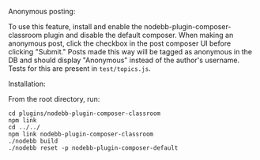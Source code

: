 Anonymous posting:

To use this feature, install and enable the nodebb-plugin-composer-classroom plugin and disable the default composer. When making an anonymous post, click the checkbox in the post composer UI before clicking "Submit."
Posts made this way will be tagged as anonymous in the DB and should display "Anonymous" instead of the author's username.
Tests for this are present in `test/topics.js`.

Installation:

From the root directory, run:
```
cd plugins/nodebb-plugin-composer-classroom
npm link
cd ../../
npm link nodebb-plugin-composer-classroom
./nodebb build
./nodebb reset -p nodebb-plugin-composer-default
```
